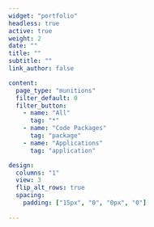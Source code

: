 ```yaml
---
widget: "portfolio"
headless: true 
active: true  
weight: 2
date: ""
title: ""
subtitle: ""
link_author: false

content:
  page_type: "munitions"
  filter_default: 0
  filter_button:
    - name: "All"
      tag: "*"
    - name: "Code Packages"
      tag: "package"
    - name: "Applications"
      tag: "application"

design:
  columns: "1"
  view: 3
  flip_alt_rows: true
  spacing:
    padding: ["15px", "0", "0px", "0"] 
  
---
```


